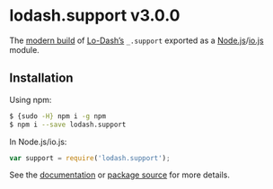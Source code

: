 # lodash.support v3.0.0

The [modern build](https://github.com/lodash/lodash/wiki/Build-Differences) of [Lo-Dash’s](https://lodash.com/) `_.support` exported as a [Node.js](http://nodejs.org/)/[io.js](https://iojs.org/) module.

## Installation

Using npm:

```bash
$ {sudo -H} npm i -g npm
$ npm i --save lodash.support
```

In Node.js/io.js:

```js
var support = require('lodash.support');
```

See the [documentation](https://lodash.com/docs#support) or [package source](https://github.com/lodash/lodash/blob/3.0.0-npm-packages/lodash.support/index.js) for more details.
